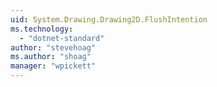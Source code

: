 ```yaml
---
uid: System.Drawing.Drawing2D.FlushIntention
ms.technology: 
  - "dotnet-standard"
author: "stevehoag"
ms.author: "shoag"
manager: "wpickett"
---
```

